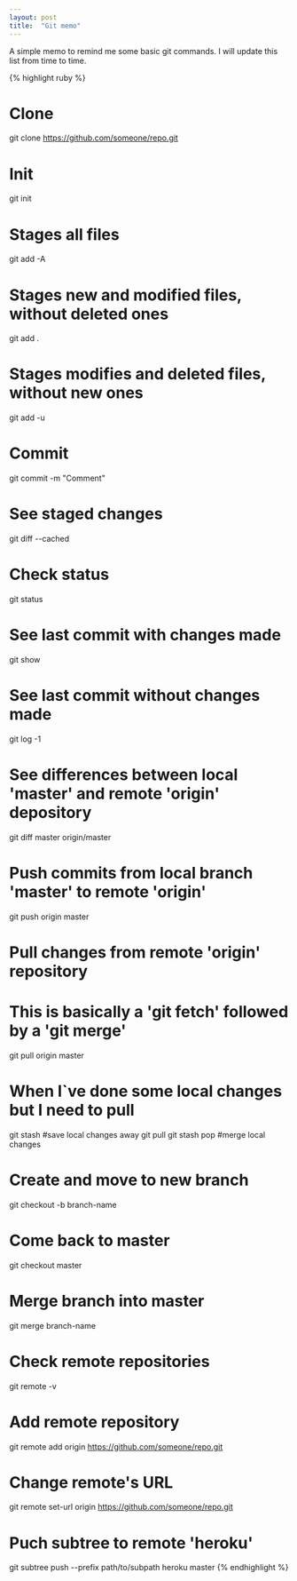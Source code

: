 ```yaml
---
layout: post
title:  "Git memo"
---
```

A simple memo to remind me some basic git commands. I will update this list from time to time.

{% highlight ruby %}
# Clone
git clone https://github.com/someone/repo.git

# Init
git init

# Stages all files
git add -A
# Stages new and modified files, without deleted ones
git add .
# Stages modifies and deleted files, without new ones
git add -u

# Commit
git commit -m "Comment"
# See staged changes
git diff --cached

# Check status
git status
# See last commit with changes made
git show
# See last commit without changes made
git log -1

# See differences between local 'master' and remote 'origin' depository
git diff master origin/master
# Push commits from local branch 'master' to remote 'origin'
git push origin master
# Pull changes from remote 'origin' repository
# This is basically a 'git fetch' followed by a 'git merge'
git pull origin master

# When I`ve done some local changes but I need to pull
git stash #save local changes away
git pull
git stash pop #merge local changes

# Create and move to new branch
git checkout -b branch-name
# Come back to master
git checkout master
# Merge branch into master
git merge branch-name

# Check remote repositories
git remote -v
# Add remote repository
git remote add origin https://github.com/someone/repo.git
# Change remote's URL
git remote set-url origin https://github.com/someone/repo.git

# Puch subtree to remote 'heroku'
git subtree push --prefix path/to/subpath heroku master
{% endhighlight %}